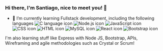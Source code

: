 ### Hi there, I'm Santiago, nice to meet you! 👋

- 🌱 I’m currently learning Fullstack development, including the following languages
![C language icon](https://www.clipartmax.com/png/middle/240-2409409_c-programming-icon-c-programming-language-icon.png)
![Node.js icon](https://cdn-icons-png.flaticon.com/512/919/919825.png)
![JavaScript icon](https://pngset.com/images/library-of-javascript-icon-graphic-freeuse-files-logo-logo-javascript-icon-in-number-symbol-text-first-aid-transparent-png-1497709.png)
![CSS icon](https://cdn-icons-png.flaticon.com/512/919/919826.png)
![HTML icon](https://cdn-icons-png.flaticon.com/512/919/919827.png)
![MySQL icon](https://cdn-icons-png.flaticon.com/512/1199/1199128.png)
![React icon](https://cdn-icons-png.flaticon.com/512/919/919851.png)
![Bootstrap icon](https://cdn-icons-png.flaticon.com/512/5968/5968672.png)

I'm also learning stuff like Express with Node JS, Bootstrap, APIs, Wireframing and agile methodologies such as Crystal or Scrum!
<!--
**santizabe/santizabe** is a ✨ _special_ ✨ repository because its `README.md` (this file) appears on your GitHub profile.

Here are some ideas to get you started:

- 🔭 I’m currently working on ...
- 🌱 I’m currently learning ...
- 👯 I’m looking to collaborate on ...
- 🤔 I’m looking for help with ...
- 💬 Ask me about ...
- 📫 How to reach me: ...
- 😄 Pronouns: ...
- ⚡ Fun fact: ...
-->
